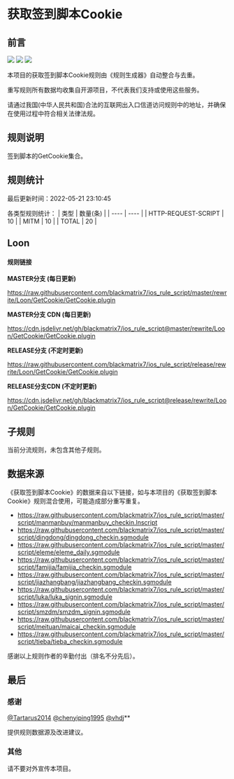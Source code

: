 # 获取签到脚本Cookie

## 前言

![](https://shields.io/badge/-移除重复规则-ff69b4) ![](https://shields.io/badge/-MITM--HOSTNAME合并-brightgreen) ![](https://shields.io/badge/-正则推导HOSTNAME-033da7) 

本项目的获取签到脚本Cookie规则由《规则生成器》自动整合与去重。

重写规则所有数据均收集自开源项目，不代表我们支持或使用这些服务。

请通过我国(中华人民共和国)合法的互联网出入口信道访问规则中的地址，并确保在使用过程中符合相关法律法规。
## 规则说明
签到脚本的GetCookie集合。

## 规则统计

最后更新时间：2022-05-21 23:10:45

各类型规则统计：
| 类型 | 数量(条)  | 
| ---- | ----  |
| HTTP-REQUEST-SCRIPT | 10  | 
| MITM | 10  | 
| TOTAL | 20  | 


## Loon 

#### 规则链接
**MASTER分支 (每日更新)**

https://raw.githubusercontent.com/blackmatrix7/ios_rule_script/master/rewrite/Loon/GetCookie/GetCookie.plugin

**MASTER分支 CDN (每日更新)**

https://cdn.jsdelivr.net/gh/blackmatrix7/ios_rule_script@master/rewrite/Loon/GetCookie/GetCookie.plugin

**RELEASE分支 (不定时更新)**

https://raw.githubusercontent.com/blackmatrix7/ios_rule_script/release/rewrite/Loon/GetCookie/GetCookie.plugin

**RELEASE分支CDN (不定时更新)**

https://cdn.jsdelivr.net/gh/blackmatrix7/ios_rule_script@release/rewrite/Loon/GetCookie/GetCookie.plugin

## 子规则

当前分流规则，未包含其他子规则。


## 数据来源

《获取签到脚本Cookie》的数据来自以下链接，如与本项目的《获取签到脚本Cookie》规则混合使用，可能造成部分重写重复。

- https://raw.githubusercontent.com/blackmatrix7/ios_rule_script/master/script/manmanbuy/manmanbuy_checkin.lnscript
- https://raw.githubusercontent.com/blackmatrix7/ios_rule_script/master/script/dingdong/dingdong_checkin.sgmodule
- https://raw.githubusercontent.com/blackmatrix7/ios_rule_script/master/script/eleme/eleme_daily.sgmodule
- https://raw.githubusercontent.com/blackmatrix7/ios_rule_script/master/script/famijia/famijia_checkin.sgmodule
- https://raw.githubusercontent.com/blackmatrix7/ios_rule_script/master/script/jiazhangbang/jiazhangbang_checkin.sgmodule
- https://raw.githubusercontent.com/blackmatrix7/ios_rule_script/master/script/luka/luka_signin.sgmodule
- https://raw.githubusercontent.com/blackmatrix7/ios_rule_script/master/script/smzdm/smzdm_signin.sgmodule
- https://raw.githubusercontent.com/blackmatrix7/ios_rule_script/master/script/meituan/maicai_checkin.sgmodule
- https://raw.githubusercontent.com/blackmatrix7/ios_rule_script/master/script/tieba/tieba_checkin.sgmodule


感谢以上规则作者的辛勤付出（排名不分先后）。

## 最后

### 感谢

[@Tartarus2014](https://github.com/Tartarus2014)  [@chenyiping1995](https://github.com/chenyiping1995) [@vhdj](https://github.com/vhdj)**

提供规则数据源及改进建议。

### 其他

请不要对外宣传本项目。
